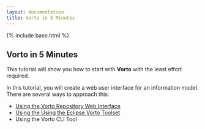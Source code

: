 ```yaml
---
layout: documentation
title: Vorto in 5 Minutes
---
```


{% include base.html %}

## Vorto in 5 Minutes

This tutorial will show you how to start with **Vorto** with the least effort required.

In this tutorial, you will create a web user interface for an information model. There are several ways to approach this:

* [Using the Vorto Repository Web Interface](./using-web-interface.html)
* [Using the Using the Eclipse Vorto Toolset](./using-eclipse.html)
* Using the Vorto CLI Tool

